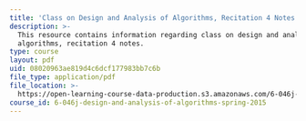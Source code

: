 ```yaml
---
title: 'Class on Design and Analysis of Algorithms, Recitation 4 Notes'
description: >-
  This resource contains information regarding class on design and analysis of
  algorithms, recitation 4 notes.
type: course
layout: pdf
uid: 08020963ae819d4c6dcf177983bb7c6b
file_type: application/pdf
file_location: >-
  https://open-learning-course-data-production.s3.amazonaws.com/6-046j-design-and-analysis-of-algorithms-spring-2015/08020963ae819d4c6dcf177983bb7c6b_MIT6_046JS15_Recitation4.pdf
course_id: 6-046j-design-and-analysis-of-algorithms-spring-2015
---
```

